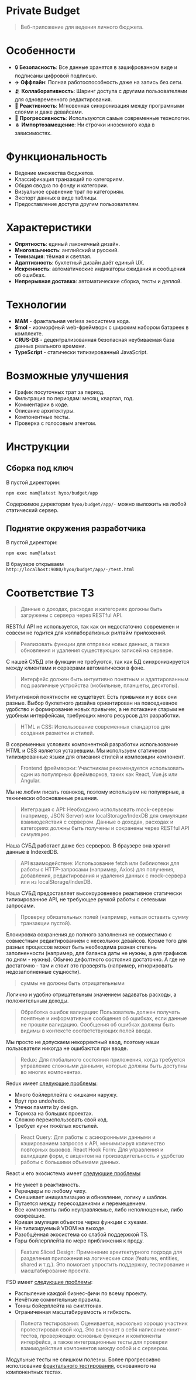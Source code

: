 # Private Budget

> Веб-приложение для ведения личного бюджета.

# Особенности

- 🔒 **Безопасность**: Все данные хранятся в зашифрованном виде и подписаны цифровой подписью.
- ✈️ **Оффлайн**: Полная работоспособность даже на запись без сети.
- 🫂 **Коллаборативность**: Шаринг доступа с другими пользователями для одновременного редактирования.
- 🚀 **Реактивность**: Мгновенная синхронизация между програмными слоями и даже девайсами.
- 🔬 **Прогрессивность**: Используются самые современные технологии.
- 🪆 **Импортозамещение**: Ни строчки иноземного кода в зависимостях.

# Функциональность

- Ведение множества бюджетов.
- Классификация транзакций по категориям.
- Общая сводка по фонду и категории.
- Визуальное сравнение трат по категориям.
- Экспорт данных в виде таблицы.
- Предоставление доступа другим пользователям.

# Характеристики

- **Опрятность**: единый лаконичный дизайн.
- **Многоязычность**: английский и русский.
- **Темизация**: тёмная и светлая.
- **Адаптивность**: буклетный дизайн даёт единый UX.
- **Искренность**: автоматические индикаторы ожидания и сообщения об ошибках.
- **Непрерывная доставка**: автоматические сборка, тесты и деплой.

# Технологии

- **MAM** - фрактальная verless экосистема кода.
- **$mol** - изоморфный web-фреймворк с широким набором батареек в комплекте.
- **CRUS-DB** - децентрализованная безопасная неубиваемая база данных реального времени.
- **TypeScript** - статически типизированный JavaScript.

# Возможные улучшения

- График посуточных трат за период.
- Фильтрация по периодам: месяц, квартал, год.
- Комментарии в коде.
- Описание архитектуры.
- Компонентные тесты.
- Проверка с голосовым агентом.

# Инструкции

## Сборка под ключ

В пустой директории:

	npm exec mam@latest hyoo/budget/app

Содержимое директории `hyoo/budget/app/-` можно выложить на любой статический сервер.

## Поднятие окружения разработчика

В пустой директори:

	npm exec mam@latest

В браузере открываем `http://localhost:9080/hyoo/budget/app/-/test.html`

# Соответствие ТЗ

> Данные о доходах, расходах и категориях должны быть загружены с сервера через RESTful API.

RESTful API не используется, так как он недостаточно современен и совсем не годится для коллаборативных рилтайм приложений.

> Реализовать функции для отправки новых данных, а также обновления и удаления существующих записей на сервере.

С нашей СУБД эти функции не требуются, так как БД синхронизируется между клиентами и серверами автоматически в фоне.

> Интерфейс должен быть интуитивно понятным и адаптированным под различные устройства (мобильные, планшеты, десктопы).

Интуитивной понятности не сущетвует. Есть привычки и у всех они разные. Выбор буклетного дизайна ориентирован на повседневное удобство и формирование новых привычек, а не потакание старым не удобным интерфейсам, требующих много ресурсов для разработки.

> HTML и CSS: Использование современных стандартов для создания разметки и стилей.

В современных условиях компонентной разработки использование HTML и CSS является устаревшим. Мы используем статически типизированные языки для описания стилей и композиции компонент.

> Frontend фреймворки: Участникам рекомендуется использовать один из популярных фреймворков, таких как React, Vue.js или Angular.

Мы не любим писать говнокод, поэтому используем не популярные, а технически обоснованные решения.

> Интеграция с API: Необходимо использовать mock-серверы (например, JSON Server) или localStorage/IndexDB для симуляции взаимодействия с сервером. Данные о доходах, расходах и категориях должны быть получены и сохранены через RESTful API симуляцию.

Наша СУБД работает даже без серверов. В браузере она хранит данные в IndexedDB.

> API взаимодействие: Использование fetch или библиотеки для работы с HTTP-запросами (например, Axios) для получения, добавления, редактирования и удаления данных с mock-сервера или из localStorage/IndexDB.

Наша СУБД предоставляет высокоуровневое реактивное статически типизированное API, не требующее ручкой работы с сетевыми запросами.

> Проверку обязательных полей (например, нельзя оставить сумму транзакции пустой).

Блокировка сохранения до полного заполнения не совместимо с совместным редактированием с нескольких девайсов. Кроме того для разных процессов может быть необходима разная степень заполненности (например, для баланса даты не нужны, а для графиков по дням - нужны). Обычно дефолтного состояния достаточно. А где не достаточно - там и стоит это проверять (например, игнорировать недозаполненные сущности).

> суммы не должны быть отрицательными

Логично и удобно отрицательным значением задаватьь расходы, а положительным доходы.

> Обработка ошибок валидации: Пользователь должен получать понятные и информативные сообщения об ошибках, если данные не прошли валидацию. Сообщения об ошибках должны быть видимы в контексте соответствующих полей ввода.

Мы просто не допускаем некорректный ввод, поэтому наши пользователи никогда не ошибаются при вводе.

> Redux: Для глобального состояния приложения, когда требуется управление сложными данными, которые должны быть доступны во многих компонентах.

Redux имеет [следующие проблемы](https://youtu.be/FODOkNLJdiQ):

- Много бойлерплейта с кишками наружу.
- Врут про undo/redo.
- Утечки памяти by design.
- Тормоза на больших проектах.
- Сложно переиспользовать свой код.
- Требует кучи тяжёлых костылей.

> React Query: Для работы с асинхронными данными и кэшированием запросов к API, минимизируя количество повторных вызовов.	React Hook Form: Для управления и валидации форм, с акцентом на производительность и удобство работы с большими объемами данных.

React и его экосистема имеет [следующие проблемы](https://youtu.be/JRmKxTLdNo8):

- Не умеет в реактивность.
- Ререндеры по любому чиху.
- Смешивает инициализацию и обновление, логику и шаблон.
- Путается между пересозданиями и перемещением.
- Все компоненты либо неуправляемые, либо неполноценные, либо ожиревшие.
- Кривая эмуляция объектов через функции  с хуками.
- Не типизируемый VDOM на выходе.
- Разобщённая экосистема со слабой поддержкой TS.
- Горы бойлерплейта по мере приближения к проду.

> Feature Sliced Design: Применение архитектурного подхода для разделения приложения на логические слои (features, entities, shared и т.д.). Это помогает упростить поддержку, тестирование и масштабирование проекта.

FSD имеет [следующие проблемы](https://youtu.be/tNx05dfFHRU):

- Распыление каждой бизнес-фичи по всему проекту.
- Нечёткие сомнительные правила.
- Тонны бойерплейта на синглтонах.
- Ограниченная масштабируемость и гибкость.

> Полнота тестирования: Оценивается, насколько хорошо участник протестировал свой код. Это включает в себя написание юнит-тестов, проверяющих основные функции и компоненты интерфейса, а также интеграционные тесты для проверки взаимодействия компонентов между собой и с сервером.

Модульные тесты не слишком полезны. Более прогрессивно исползование [фрактального тестирования](https://page.hyoo.ru/#!=2jggfw_at1ily), основанного на компонентных тестах.
